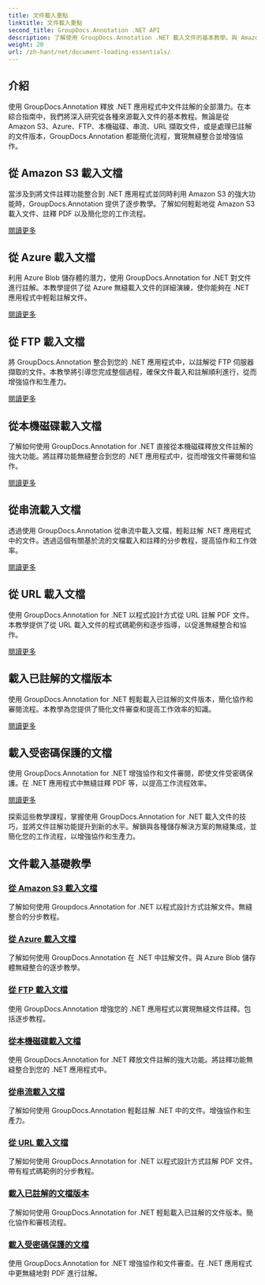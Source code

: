 ```yaml
---
title: 文件載入重點
linktitle: 文件載入重點
second_title: GroupDocs.Annotation .NET API
description: 了解使用 GroupDocs.Annotation .NET 載入文件的基本教學。與 Amazon S3、Azure、FTP、本機磁碟、串流等無縫整合。
weight: 20
url: /zh-hant/net/document-loading-essentials/
---
```

## 介紹

使用 GroupDocs.Annotation 釋放 .NET 應用程式中文件註解的全部潛力。在本綜合指南中，我們將深入研究從各種來源載入文件的基本教程。無論是從 Amazon S3、Azure、FTP、本機磁碟、串流、URL 擷取文件，或是處理已註解的文件版本，GroupDocs.Annotation 都能簡化流程，實現無縫整合並增強協作。

## 從 Amazon S3 載入文檔
當涉及到將文件註釋功能整合到 .NET 應用程式並同時利用 Amazon S3 的強大功能時，GroupDocs.Annotation 提供了逐步教學。了解如何輕鬆地從 Amazon S3 載入文件、註釋 PDF 以及簡化您的工作流程。

[閱讀更多](./load-document-from-amazon-s3/)

## 從 Azure 載入文檔
利用 Azure Blob 儲存體的潛力，使用 GroupDocs.Annotation for .NET 對文件進行註解。本教學提供了從 Azure 無縫載入文件的詳細演練，使你能夠在 .NET 應用程式中輕鬆註解文件。

[閱讀更多](./load-document-from-azure/)

## 從 FTP 載入文檔
將 GroupDocs.Annotation 整合到您的 .NET 應用程式中，以註解從 FTP 伺服器擷取的文件。本教學將引導您完成整個過程，確保文件載入和註解順利進行，從而增強協作和生產力。

[閱讀更多](./load-document-from-ftp/)

## 從本機磁碟載入文檔
了解如何使用 GroupDocs.Annotation for .NET 直接從本機磁碟釋放文件註解的強大功能。將註釋功能無縫整合到您的 .NET 應用程式中，從而增強文件審閱和協作。

[閱讀更多](./load-document-from-local-disk/)

## 從串流載入文檔
透過使用 GroupDocs.Annotation 從串流中載入文檔，輕鬆註解 .NET 應用程式中的文件。透過這個有關基於流的文檔載入和註釋的分步教程，提高協作和工作效率。

[閱讀更多](./load-document-from-stream/)

## 從 URL 載入文檔
使用 GroupDocs.Annotation for .NET 以程式設計方式從 URL 註解 PDF 文件。本教學提供了從 URL 載入文件的程式碼範例和逐步指導，以促進無縫整合和協作。

[閱讀更多](./load-document-from-url/)

## 載入已註解的文檔版本
使用 GroupDocs.Annotation for .NET 輕鬆載入已註解的文件版本，簡化協作和審閱流程。本教學為您提供了簡化文件審查和提高工作效率的知識。

[閱讀更多](./loading-annotated-document-version/)

## 載入受密碼保護的文檔
使用 GroupDocs.Annotation for .NET 增強協作和文件審閱，即使文件受密碼保護。在 .NET 應用程式中無縫註釋 PDF 等，以提高工作流程效率。

[閱讀更多](./load-password-protected-documents/)

探索這些教學課程，掌握使用 GroupDocs.Annotation for .NET 載入文件的技巧，並將文件註解功能提升到新的水平。解鎖與各種儲存解決方案的無縫集成，並簡化您的工作流程，以增強協作和生產力。
## 文件載入基礎教學
### [從 Amazon S3 載入文檔](./load-document-from-amazon-s3/)
了解如何使用 Groupdocs.Annotation for .NET 以程式設計方式註解文件。無縫整合的分步教程。
### [從 Azure 載入文檔](./load-document-from-azure/)
了解如何使用 GroupDocs.Annotation 在 .NET 中註解文件。與 Azure Blob 儲存體無縫整合的逐步教學。
### [從 FTP 載入文檔](./load-document-from-ftp/)
使用 GroupDocs.Annotation 增強您的 .NET 應用程式以實現無縫文件註釋。包括逐步教程。
### [從本機磁碟載入文檔](./load-document-from-local-disk/)
使用 GroupDocs.Annotation for .NET 釋放文件註解的強大功能。將註釋功能無縫整合到您的 .NET 應用程式中。
### [從串流載入文檔](./load-document-from-stream/)
了解如何使用 GroupDocs.Annotation 輕鬆註解 .NET 中的文件。增強協作和生產力。
### [從 URL 載入文檔](./load-document-from-url/)
了解如何使用 GroupDocs.Annotation for .NET 以程式設計方式註解 PDF 文件。帶有程式碼範例的分步教程。
### [載入已註解的文檔版本](./loading-annotated-document-version/)
了解如何使用 GroupDocs.Annotation for .NET 輕鬆載入已註解的文件版本。簡化協作和審核流程。
### [載入受密碼保護的文檔](./load-password-protected-documents/)
使用 GroupDocs.Annotation for .NET 增強協作和文件審查。在 .NET 應用程式中更無縫地對 PDF 進行註解。